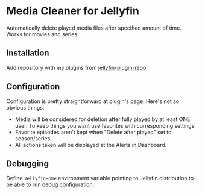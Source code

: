 # Media Cleaner for Jellyfin

Automatically delete played media files after specified amount of time. Works for movies and series.

## Installation

Add repository with my plugins from [jellyfin-plugin-repo](https://github.com/shemanaev/jellyfin-plugin-repo).

## Configuration

Configuration is pretty straightforward at plugin's page.
Here's not so obvious things:

* Media will be considered for deletion after fully played by at least ONE user. To keep things you want use favorites with corresponding settings.
* Favorite episodes aren't kept when "Delete after played" set to season/series.
* All actions taken will be displayed at the Alerts in Dashboard.

## Debugging

Define `JellyfinHome` environment variable pointing to Jellyfin distribution to be able to run debug configuration.
